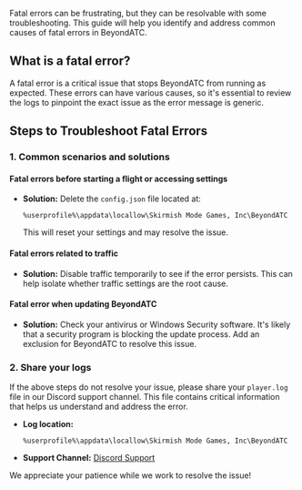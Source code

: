 Fatal errors can be frustrating, but they can be resolvable with some troubleshooting. This guide will help you identify and address common causes of fatal errors in BeyondATC.

## What is a fatal error?
A fatal error is a critical issue that stops BeyondATC from running as expected. These errors can have various causes, so it's essential to review the logs to pinpoint the exact issue as the error message is generic.

## Steps to Troubleshoot Fatal Errors

### 1. Common scenarios and solutions

#### **Fatal errors before starting a flight or accessing settings**
- **Solution:** Delete the `config.json` file located at:
  ```
  %userprofile%\appdata\locallow\Skirmish Mode Games, Inc\BeyondATC
  ```
  This will reset your settings and may resolve the issue.

#### **Fatal errors related to traffic**
- **Solution:** Disable traffic temporarily to see if the error persists. This can help isolate whether traffic settings are the root cause.

#### **Fatal error when updating BeyondATC**
- **Solution:** Check your antivirus or Windows Security software. It's likely that a security program is blocking the update process. Add an exclusion for BeyondATC to resolve this issue.

### 2. Share your logs
If the above steps do not resolve your issue, please share your `player.log` file in our Discord support channel. This file contains critical information that helps us understand and address the error.

- **Log location:**
  ```
  %userprofile%\appdata\locallow\Skirmish Mode Games, Inc\BeyondATC
  ```
- **Support Channel:** [Discord Support](https://discord.com/channels/1082413096045391915/1316525717881880597)

We appreciate your patience while we work to resolve the issue!